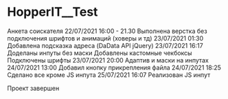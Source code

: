 # HopperIT__Test
Анкета соискателя
22/07/2021 16:00 - 21.30
Выполнена верстка  без подключения шрифтов и анимаций (ховеры и тд)
23/07/2021 01:30
Добавлена подсказка адреса (DaData API jQuery) 
23/07/2021 16:17
Доделаны инпуты без маски
Добавлены кастомные чекбоксы
Подключены шрифты
23/07/2021 20:00
Адаптив и маски на инпутах
24/07/2021 13:00
Добавил кнопку прикрепления файла
24/07/2021 18:25
Сделано все кроме JS инпута
25/07/2021 16:07
Реализован JS инпут

Проект завершен
